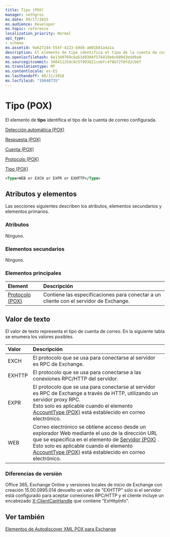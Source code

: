 ```yaml
---
title: Tipo (POX)
manager: sethgros
ms.date: 09/17/2015
ms.audience: Developer
ms.topic: reference
localization_priority: Normal
api_type:
- schema
ms.assetid: 9a627244-554f-4223-b9d8-a601b81a4a1a
description: El elemento de tipo identifica el tipo de la cuenta de correo configurada.
ms.openlocfilehash: 6e1349769c6a5349304f576419e0c609d3edd9a0
ms.sourcegitcommit: 34041125dc8c5f993b21cebfc4f8b72f0fd2cb6f
ms.translationtype: MT
ms.contentlocale: es-ES
ms.lasthandoff: 06/11/2018
ms.locfileid: "19840735"
---
```

# <a name="type-pox"></a>Tipo (POX)

El elemento de **tipo** identifica el tipo de la cuenta de correo configurada. 
  
[Detección automática (POX)](autodiscover-pox.md)
  
[Respuesta (POX)](response-pox.md)
  
[Cuenta (POX)](account-pox.md)
  
[Protocolo (POX)](protocol-pox.md)
  
[Tipo (POX)](type-pox.md)
  
```XML
<Type>WEB or EXCH or EXPR or EXHTTP</Type>
```

## <a name="attributes-and-elements"></a>Atributos y elementos

Las secciones siguientes describen los atributos, elementos secundarios y elementos primarios.
  
### <a name="attributes"></a>Atributos

Ninguno.
  
### <a name="child-elements"></a>Elementos secundarios

Ninguno.
  
### <a name="parent-elements"></a>Elementos principales

|**Element**|**Descripción**|
|:-----|:-----|
|[Protocolo (POX)](protocol-pox.md) <br/> |Contiene las especificaciones para conectar a un cliente con el servidor de Exchange.  <br/> |
   
## <a name="text-value"></a>Valor de texto

El valor de texto representa el tipo de cuenta de correo. En la siguiente tabla se enumera los valores posibles.
  
|**Valor**|**Descripción**|
|:-----|:-----|
|EXCH  <br/> |El protocolo que se usa para conectarse al servidor es RPC de Exchange.  <br/> |
|EXHTTP  <br/> |El protocolo que se usa para conectarse a las conexiones RPC/HTTP del servidor.  <br/> |
|EXPR  <br/> |El protocolo que se usa para conectarse al servidor es RPC de Exchange a través de HTTP, utilizando un servidor proxy RPC.  <br/> Esto solo es aplicable cuando el elemento [AccountType (POX)](accounttype-pox.md) está establecido en correo electrónico.  <br/> |
|WEB  <br/> |Correo electrónico se obtiene acceso desde un explorador Web mediante el uso de la dirección URL que se especifica en el elemento de [Servidor (POX)](server-pox.md) .  <br/> Esto solo es aplicable cuando el elemento [AccountType (POX)](accounttype-pox.md) está establecido en correo electrónico.  <br/> |
   
### <a name="version-differences"></a>Diferencias de versión

Office 365, Exchange Online y versiones locales de inicio de Exchange con creación 15.00.0995.014 devuelto un valor de "EXHTTP" sólo si el servidor está configurado para aceptar conexiones RPC/HTTP y el cliente incluye un encabezado [X-ClientCanHandle](pox-autodiscover-request-for-exchange.md) que contiene "ExHttpInfo". 
  
## <a name="see-also"></a>Ver también



[Elementos de Autodiscover XML POX para Exchange](pox-autodiscover-xml-elements-for-exchange.md)

